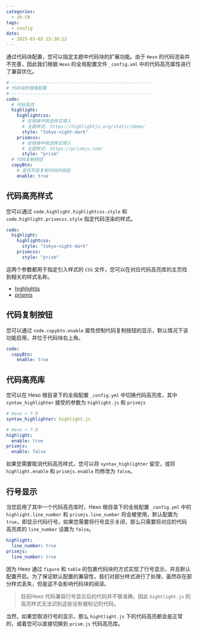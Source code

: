 ```yaml
---
categories:
  - zh-CN
tags:
  - config
date:
  - 2025-03-03 23:30:22
---
```


通过代码块配置，您可以指定主题中代码块的扩展功能。由于 `Hexo` 的代码渲染并不完善，因此我们根据 `Hexo` 的全局配置文件 `_config.xml` 中的代码高亮属性进行了兼容优化。

``` yml
#------------------------------------------------------
# 代码块的增强配置
#------------------------------------------------------
code:
  # 代码高亮
  highlight:
    highlightcss:
      # 在链接中挑选样式填入
      # 主题样式: https://highlightjs.org/static/demo/
      style: "tokyo-night-dark"
    prismcss:
      # 在链接中挑选样式填入
      # 主题样式: https://prismjs.com/
      style: "prism"
  # 代码复制按钮
  copyBtn:
    # 是否开启复制代码的按钮
    enable: true
```

## 代码高亮样式
您可以通过 `code.highlight.highlightcss.style` 和 `code.highlight.prismcss.style` 指定代码渲染的样式。

``` yml
code:
  highlight:
    highlightcss:
      style: "tokyo-night-dark"
    prismcss:
      style: "prism"
```

这两个参数都用于指定引入样式的 `CSS` 文件，您可以在对应代码高亮库的主页找到相关的样式名称。

- [highlightjs](https://highlightjs.org/static/demo/)
- [prismjs](https://github.com/PrismJS/prism-themes?#available-themes)

## 代码复制按钮
您可以通过 `code.copybtn.enable` 属性控制代码复制按钮的显示，默认情况下该功能启用，并位于代码块右上角。

``` yml
code:
  copyBtn:
    enable: true
```

## 代码高亮库
您可以在 Hexo 根目录下的全局配置 `_config.yml` 中切换代码高亮库，其中 `syntax_highlighter` 接受的参数为 `highlight.js` 和 `prismjs`

``` yml
# Hexo > 7.0
syntax_highlighter: highlight.js

# Hexo < 7.0
highlight:
  enable: true
prismjs:
  enable: false
```

如果您需要取消代码高亮样式，您可以将 `syntax_highlighter` 留空，或将 `highlight.enable` 和 `prismjs.enable` 均修改为 `false`。

## 行号显示
当您启用了其中一个代码高亮库时，Hexo 根目录下的全局配置 `_config.yml` 中的 `highlight.line_number` 和 `prismjs.line_number` 将会被使用，默认配置为 `true`，即显示代码行号。如果您需要将行号显示关闭，那么只需要将对应的代码高亮库的 `line_number` 设置为 `false`。

``` yml
highlight:
  line_number: true
prismjs:
  line_number: true
```

因为 Hexo 通过 `figure` 和 `table` 的包裹代码块的方式实现了行号显示，并且默认配置开启。为了保证默认配置的兼容性，我们对部分样式进行了处理，虽然存在部分样式丢失，但是这不会影响代码块的阅读。

>目前Hexo 代码兼容行号显示后的代码并不够准确，因此 `hightlight.js` 的高亮样式无法识别这些没有被标记的代码。

当然，如果您取消行号的显示，那么 `hightlight.js` 下的代码高亮都会是正常的，或着您可以直接切换到 `prism.js` 代码高亮库。